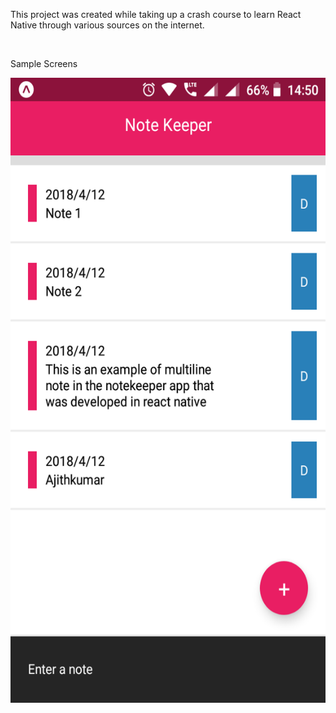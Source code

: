 This project was created while taking up a crash course to learn React Native through  various sources on the internet. 


<br/>
  <p>Sample Screens</p>
  <img height='1000' width='600' src='react_native.png' />
